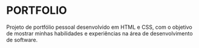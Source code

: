 # PORTFOLIO
Projeto de portfólio pessoal desenvolvido em HTML e CSS, com o objetivo de mostrar minhas habilidades e experiências na área de desenvolvimento de software.
